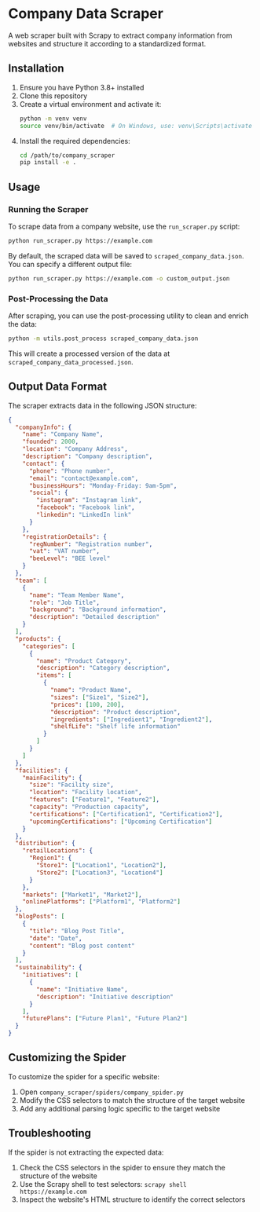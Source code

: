 # Company Data Scraper

A web scraper built with Scrapy to extract company information from websites and structure it according to a standardized format.

## Installation

1. Ensure you have Python 3.8+ installed
2. Clone this repository
3. Create a virtual environment and activate it:
   ```bash
   python -m venv venv
   source venv/bin/activate  # On Windows, use: venv\Scripts\activate
   ```
4. Install the required dependencies:
   ```bash
   cd /path/to/company_scraper
   pip install -e .
   ```

## Usage

### Running the Scraper

To scrape data from a company website, use the `run_scraper.py` script:

```bash
python run_scraper.py https://example.com
```

By default, the scraped data will be saved to `scraped_company_data.json`. You can specify a different output file:

```bash
python run_scraper.py https://example.com -o custom_output.json
```

### Post-Processing the Data

After scraping, you can use the post-processing utility to clean and enrich the data:

```bash
python -m utils.post_process scraped_company_data.json
```

This will create a processed version of the data at `scraped_company_data_processed.json`.

## Output Data Format

The scraper extracts data in the following JSON structure:

```json
{
  "companyInfo": {
    "name": "Company Name",
    "founded": 2000,
    "location": "Company Address",
    "description": "Company description",
    "contact": {
      "phone": "Phone number",
      "email": "contact@example.com",
      "businessHours": "Monday-Friday: 9am-5pm",
      "social": {
        "instagram": "Instagram link",
        "facebook": "Facebook link",
        "linkedin": "LinkedIn link"
      }
    },
    "registrationDetails": {
      "regNumber": "Registration number",
      "vat": "VAT number",
      "beeLevel": "BEE level"
    }
  },
  "team": [
    {
      "name": "Team Member Name",
      "role": "Job Title",
      "background": "Background information",
      "description": "Detailed description"
    }
  ],
  "products": {
    "categories": [
      {
        "name": "Product Category",
        "description": "Category description",
        "items": [
          {
            "name": "Product Name",
            "sizes": ["Size1", "Size2"],
            "prices": [100, 200],
            "description": "Product description",
            "ingredients": ["Ingredient1", "Ingredient2"],
            "shelfLife": "Shelf life information"
          }
        ]
      }
    ]
  },
  "facilities": {
    "mainFacility": {
      "size": "Facility size",
      "location": "Facility location",
      "features": ["Feature1", "Feature2"],
      "capacity": "Production capacity",
      "certifications": ["Certification1", "Certification2"],
      "upcomingCertifications": ["Upcoming Certification"]
    }
  },
  "distribution": {
    "retailLocations": {
      "Region1": {
        "Store1": ["Location1", "Location2"],
        "Store2": ["Location3", "Location4"]
      }
    },
    "markets": ["Market1", "Market2"],
    "onlinePlatforms": ["Platform1", "Platform2"]
  },
  "blogPosts": [
    {
      "title": "Blog Post Title",
      "date": "Date",
      "content": "Blog post content"
    }
  ],
  "sustainability": {
    "initiatives": [
      {
        "name": "Initiative Name",
        "description": "Initiative description"
      }
    ],
    "futurePlans": ["Future Plan1", "Future Plan2"]
  }
}
```

## Customizing the Spider

To customize the spider for a specific website:

1. Open `company_scraper/spiders/company_spider.py`
2. Modify the CSS selectors to match the structure of the target website
3. Add any additional parsing logic specific to the target website

## Troubleshooting

If the spider is not extracting the expected data:

1. Check the CSS selectors in the spider to ensure they match the structure of the website
2. Use the Scrapy shell to test selectors: `scrapy shell https://example.com`
3. Inspect the website's HTML structure to identify the correct selectors 